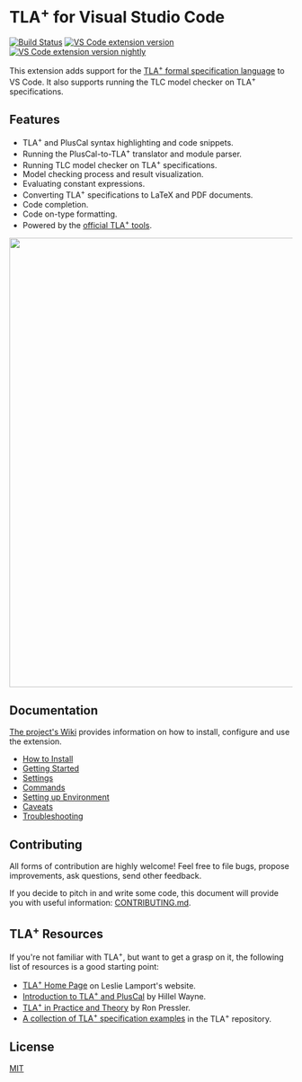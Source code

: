 # TLA<sup>+</sup> for Visual Studio Code

[![Build Status](https://img.shields.io/github/actions/workflow/status/tlaplus/vscode-tlaplus/ci.yml?branch=master)](https://github.com/tlaplus/vscode-tlaplus/actions?query=workflow%3ACI) [![VS Code extension version](https://img.shields.io/visual-studio-marketplace/i/alygin.vscode-tlaplus?color=blue&label=Stable%20Release&style=flat-square)](https://marketplace.visualstudio.com/items?itemName=alygin.vscode-tlaplus) [![VS Code extension version nightly](https://img.shields.io/visual-studio-marketplace/i/alygin.vscode-tlaplus-nightly?color=blue&label=Nightly%20Build&style=flat-square)](https://marketplace.visualstudio.com/items?itemName=alygin.vscode-tlaplus-nightly)

This extension adds support for the [TLA<sup>+</sup> formal specification language](http://research.microsoft.com/en-us/um/people/lamport/tla/tla.html) to VS Code. It also supports running the TLC model checker on TLA<sup>+</sup> specifications.

## Features

- TLA<sup>+</sup> and PlusCal syntax highlighting and code snippets.
- Running the PlusCal-to-TLA<sup>+</sup> translator and module parser.
- Running TLC model checker on TLA<sup>+</sup> specifications.
- Model checking process and result visualization.
- Evaluating constant expressions.
- Converting TLA<sup>+</sup> specifications to LaTeX and PDF documents.
- Code completion.
- Code on-type formatting.
- Powered by the [official TLA<sup>+</sup> tools](https://github.com/tlaplus/tlaplus).

<img src="https://raw.githubusercontent.com/tlaplus/vscode-tlaplus/master/resources/images/screencast.gif" width="800" height="auto">

## Documentation

[The project's Wiki](https://github.com/tlaplus/vscode-tlaplus/wiki) provides information on how to install, configure and use the extension.

* [How to Install](https://github.com/tlaplus/vscode-tlaplus/wiki/How-to-Install)
* [Getting Started](https://github.com/tlaplus/vscode-tlaplus/wiki/Getting-Started)
* [Settings](https://github.com/tlaplus/vscode-tlaplus/wiki/Settings)
* [Commands](https://github.com/tlaplus/vscode-tlaplus/wiki/Commands)
* [Setting up Environment](https://github.com/tlaplus/vscode-tlaplus/wiki/Setting-up-Environment)
* [Caveats](https://github.com/tlaplus/vscode-tlaplus/wiki/Caveats)
* [Troubleshooting](https://github.com/tlaplus/vscode-tlaplus/wiki/Troubleshooting)

## Contributing

All forms of contribution are highly welcome! Feel free to file bugs, propose improvements, ask questions, send other feedback.

If you decide to pitch in and write some code, this document will provide you with useful information: [CONTRIBUTING.md](CONTRIBUTING.md).

## TLA<sup>+</sup> Resources

If you're not familiar with TLA<sup>+</sup>, but want to get a grasp on it, the following list of resources is a good starting point:

* [TLA<sup>+</sup> Home Page](http://research.microsoft.com/en-us/um/people/lamport/tla/tla.html) on Leslie Lamport's website.
* [Introduction to TLA<sup>+</sup> and PlusCal](https://learntla.com) by Hillel Wayne.
* [TLA<sup>+</sup> in Practice and Theory](https://pron.github.io/posts/tlaplus_part1) by Ron Pressler.
* [A collection of TLA<sup>+</sup> specification examples](https://github.com/tlaplus/Examples) in the TLA<sup>+</sup> repository.

## License

[MIT](LICENSE)
